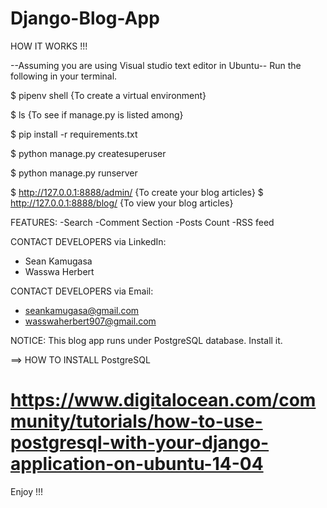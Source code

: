 # Django-Blog-App
HOW IT WORKS !!!

--Assuming you are using Visual studio text editor in Ubuntu--
Run the following in your terminal.

$ pipenv shell                        {To create a virtual environment}

$ ls                                  {To see if manage.py is listed among}

$ pip install -r requirements.txt   

$ python manage.py createsuperuser

$ python manage.py runserver

$ http://127.0.0.1:8888/admin/        {To create your blog articles}
$ http://127.0.0.1:8888/blog/         {To view your blog articles}

 FEATURES:
-Search
-Comment Section
-Posts Count
-RSS feed

 CONTACT DEVELOPERS via LinkedIn:
- Sean Kamugasa   
- Wasswa Herbert  

 CONTACT DEVELOPERS via Email:
- seankamugasa@gmail.com
- wasswaherbert907@gmail.com
 
NOTICE:
This blog app runs under PostgreSQL database. Install it.

==> HOW TO INSTALL PostgreSQL

# https://www.digitalocean.com/community/tutorials/how-to-use-postgresql-with-your-django-application-on-ubuntu-14-04


Enjoy !!! 
